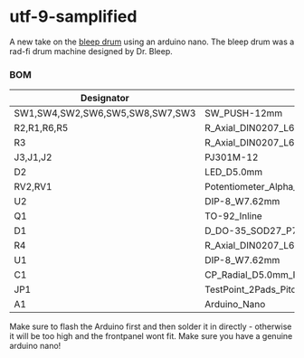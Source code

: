 # utf-9-samplified

A new take on the [bleep drum](https://bleeplabs.com/product/the-bleep-drum/) using an arduino nano. The bleep drum was a rad-fi drum machine designed by Dr. Bleep.

### BOM

| Designator                      | Footprint                                         | Quantity  | Value             |
|---------------------------------|---------------------------------------------------|-----------|-------------------|
| SW1,SW4,SW2,SW6,SW5,SW8,SW7,SW3 | SW_PUSH-12mm                                      | 8         | 12x12 Tactile     |
| R2,R1,R6,R5                     | R_Axial_DIN0207_L6.3mm_D2.5mm_P7.62mm_Horizontal  | 4         | 1K                |
| R3                              | R_Axial_DIN0207_L6.3mm_D2.5mm_P7.62mm_Horizontal  | 1         | 10K               |
| J3,J1,J2                        | PJ301M-12                                         | 3         | PJ301M-12         |
| D2                              | LED_D5.0mm                                        | 1         | LED               |
| RV2,RV1                         | Potentiometer_Alpha_RD901F-40-00D_Single_Vertical | 2         | B100K             |
| U2                              | DIP-8_W7.62mm                                     | 1         | 6N137             |
| Q1                              | TO-92_Inline                                      | 1         | 2N3904            |
| D1                              | D_DO-35_SOD27_P7.62mm_Horizontal                  | 1         | 1N4148            |
| R4                              | R_Axial_DIN0207_L6.3mm_D2.5mm_P7.62mm_Horizontal  | 1         | 220R              |
| U1                              | DIP-8_W7.62mm                                     | 1         | MCP4901           |
| C1                              | CP_Radial_D5.0mm_P2.50mm                          | 1         | 10u               |
| JP1                             | TestPoint_2Pads_Pitch2.54mm_Drill0.8mm            | 1         | Jumper            |
| A1                              | Arduino_Nano                                      | 1         | Arduino_Nano_v3.x |

Make sure to flash the Arduino first and then solder it in directly - otherwise it will be too high and the frontpanel wont fit. Make sure you have a genuine arduino nano!




